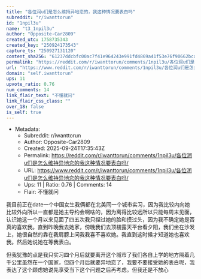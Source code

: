 ```yaml
---
title: "各位润u们是怎么维持异地恋的，我这种情况要表白吗"
subreddit: "r/iwanttorun"
id: "1npil3u"
name: "t3_1npil3u"
author: "Opposite-Car2809"
created_utc: 1758735343
created_key: "250924173543"
capture_ts: "250927131120"
content_sha256: "61237ddcbfc00ac7f41e964243e991fd4869a41f53e76f90662bca94d5c35d7f"
permalink: "https://reddit.com/r/iwanttorun/comments/1npil3u/各位润u们是怎么维持异地恋的我这种情况要表白吗/"
url: "https://www.reddit.com/r/iwanttorun/comments/1npil3u/各位润u们是怎么维持异地恋的我这种情况要表白吗/"
domain: "self.iwanttorun"
ups: 11
upvote_ratio: 0.76
num_comments: 14
link_flair_text: "不懂就问"
link_flair_css_class: ""
over_18: false
is_self: true
---
```


- Metadata:
  - Subreddit: r/iwanttorun
  - Author: Opposite-Car2809
  - Created: 2025-09-24T17:35:43Z
  - Permalink: https://reddit.com/r/iwanttorun/comments/1npil3u/各位润u们是怎么维持异地恋的我这种情况要表白吗/
  - URL: https://www.reddit.com/r/iwanttorun/comments/1npil3u/各位润u们是怎么维持异地恋的我这种情况要表白吗/
  - Ups: 11 | Ratio: 0.76 | Comments: 14
  - Flair: 不懂就问

我目前正在date一个中国女生我俩都在北美同一个城市实习，因为我比较内向她比较外向所以一直都是她主导约会啊啥的，因为离得比较远所以只能每周末见面，认识她这一个月以来见面了四五次我只捏过她的脸和摸过头，因为我不确定她是否真的喜欢我。直到昨晚我去她家，傍晚我们去顶楼露天平台看夕阳，我们坐在沙发上，她很自然的靠在我肩膀上问我我喜不喜欢她。我直到这时候才知道她也喜欢我。然后她说她在等我表白。

但我犹豫的点是我只实习四个月后就要离开这个城市了我们各自上学的地方隔着几千公里虽然在一个国家，但四个月后就要异地恋了，我要不要接受她的表白呢，我表达了这个顾虑她说先享受当下这个问题之后再考虑。但我还是不放心
